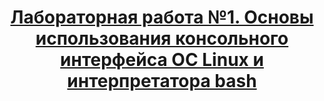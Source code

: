 <h1 align="center"><a href="https://github.com/kryag/ct-itmo-os-lite/blob/main/lab-1/problem-statement.pdf" target="_blank">Лабораторная работа №1. Основы использования консольного интерфейса ОС Linux и интерпретатора bash</a></h1>
